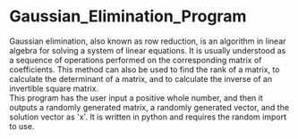 # Gaussian_Elimination_Program

Gaussian elimination, also known as row reduction, is an algorithm in linear algebra for solving a system of linear equations. It is usually understood as a sequence of operations performed on the corresponding matrix of coefficients. This method can also be used to find the rank of a matrix, to calculate the determinant of a matrix, and to calculate the inverse of an invertible square matrix.
<br>
This program has the user input a positive whole number, and then it outputs a randomly generated matrix, a randomly generated vector, and the solution vector as 'x'. It is written in python and requires the random import to use.
